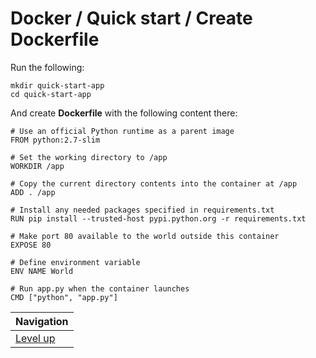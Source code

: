 # Docker / Quick start / Create Dockerfile #

Run the following:

    mkdir quick-start-app
    cd quick-start-app

And create **Dockerfile** with the following content there:

    # Use an official Python runtime as a parent image
    FROM python:2.7-slim

    # Set the working directory to /app
    WORKDIR /app

    # Copy the current directory contents into the container at /app
    ADD . /app

    # Install any needed packages specified in requirements.txt
    RUN pip install --trusted-host pypi.python.org -r requirements.txt

    # Make port 80 available to the world outside this container
    EXPOSE 80

    # Define environment variable
    ENV NAME World

    # Run app.py when the container launches
    CMD ["python", "app.py"]

| Navigation               |
| ------------------------ |
| [Level up](../README.md) |
